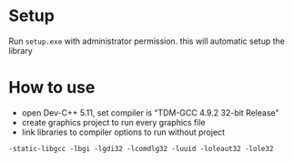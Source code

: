 # Setup

Run `setup.exe` with administrator permission. this will automatic setup the library

# How to use

+ open Dev-C++ 5.11, set compiler is "TDM-GCC 4.9.2 32-bit Release"
+ create graphics project to run every graphics file
+ link libraries to compiler options to run without project

```
-static-libgcc -lbgi -lgdi32 -lcomdlg32 -luuid -loleaut32 -lole32
```
